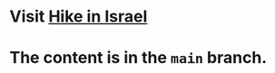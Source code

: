 # Visit [Hike in Israel](https://szabgab.github.io/hike-in-israel/)

# The content is in the `main` branch.
